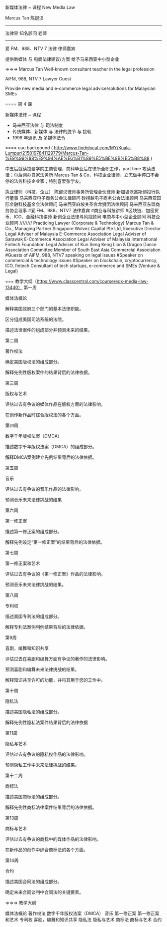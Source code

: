 新媒体法律 ~ 课程
New Media Law

Marcus Tan
陈键汉

---

法律界 知名顾问 老师

---

爱 FM、988、NTV 7 法律 律师嘉宾

提供新媒体 与 电商法律建议/方案
给予马来西亚中小型企业

=>=>=>
Marcus Tan
Well-known consultant teacher in the legal profession

AiFM, 988, NTV 7 Lawyer Guest

Provide new media and e-commerce legal advice/solutions for Malaysian SMEs

====
第 4 课

新媒体法律 ~ 课程

- 马来西亚法律 与 司法制度
- 传统媒体、新媒体 与 法律的脱节 与 接轨
- 1998 年通讯 及 多媒体法令

====
uuu
backgound
( http://www.findglocal.com/MY/Kuala-Lumpur/2158197841129779/Marcus-Tan-%E9%99%88%E9%94%AE%E6%B1%89%E5%BE%8B%E5%B8%88 )

中五后就读拉曼学院工商管理，商科毕业后在律所全职工作，part time 攻读法律；尔后创办自家法务所 Marcus Tan & Co，科技企业律师，立志做手停口不会停的法务科技企业家；特别喜爱张学友。

执业律师（科技、企业） 陈键汉律师事务所管理合伙律师 新加坡沃富斯创投行执行董事 马来西亚电子商务公会法律顾问 砂捞越电子商务公会法律顾问 马来西亚国际金融科技基金会法律顾问 马来西亚麻坡关圣宫龙狮团法律顾问 马来西亚东盟商务协会理事 #爱 FM、988、NTV7 法律嘉宾 #商业与科技讲师 #区块链、加密货币、ICO、金融科技讲师 新创企业法律与风投顾问 电商与中小型企业顾问 科技企业顾问
////////
Practicing Lawyer (Corporate & Technology) Marcus Tan & Co., Managing Partner Singapore Wolvez Capital Pte Ltd, Executive Director Legal Adviser of Malaysia E-Commerce Association Legal Adviser of Sarawak E-Commerce Association Legal Adviser of Malaysia International Fintech Foundation Legal Adviser of Kun Seng Keng Lion & Dragon Dance Association Committee Member of South East Asia Commercial Association #Guests of AiFM, 988, NTV7 speaking on legal issues #Speaker on commercial & technology issues #Speaker on blockchain, cryptocurrency, ICO, fintech Consultant of tech startups, e-commerce and SMEs (Venture & Legal)


===
教学大纲（https://www.classcentral.com/course/edx-media-law-13440）
第一周

媒体法概论

解释美国政府三个部门的基本法律职能。

区分组成美国司法系统的法院。

描述法律案件的组成部分并预测未来的结果。

第二周

著作权法

确定美国版权法的组成部分。

解释先例性版权案件的结果背后的法律依据。

第三周

版权与艺术

评估过去有争议的媒体作品在版权方面的法律影响。

在创作新作品时综合版权法的各个方面。

第四周

数字千年版权法案（DMCA）

描述数字千年版权法案（DMCA）的组成部分。

解释DMCA案例建立先例结果背后的法律依据。

第五周

音乐

评估过去有争议的音乐作品的法律影响。

预测音乐未来法律挑战的结果

第六周

第一修正案

描述第一修正案的组成部分。

解释先例设定“第一修正案”的结果背后的法律依据。

第七周

第一修正案和艺术

评估过去有争议的《第一修正案》作品的法律影响。

预测音乐未来法律挑战的结果。

第八周

专利权

描述美国专利法的组成部分。

解释专利法案例判例结果背后的法律依据。

第9周

喜剧，编舞和知识共享

评估过去在喜​​剧和编舞方面有争议的著作的法律影响。

预测喜剧和编舞未来法律挑战的结果。

解释知识共享许可的功能，并将其用于您的工作中。

第十周

隐私法

描述美国隐私法的组成部分。

解释先例性隐私法案件结果背后的法律依据

第11周

隐私与艺术

评估过去有争议的隐私权作品的法律影响。

预测隐私工作中未来法律挑战的结果。

第十二周

商标法

描述美国商标法的组成部分。

解释先例性商标法律案件结果背后的法律依据。

第13周

商标与艺术

评估过去有争议的商标中的媒体作品的法律影响。

在新作品的创作中综合商标法的各个方面。

第14周

合约

描述美国合同法的组成部分。

确定未来合同谈判中合同法的关键要素。

=>=>=>
教学大纲

媒体法概论
著作权法
数字千年版权法案（DMCA）
音乐
第一修正案
第一修正案和艺术
专利权
喜剧，编舞和知识共享
隐私法
隐私与艺术
商标法
商标与艺术
合约